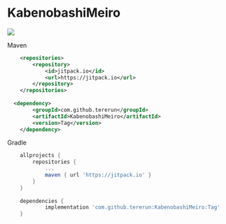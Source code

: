 # KabenobashiMeiro

[![](https://jitpack.io/v/tererun/KabenobashiMeiro.svg)](https://jitpack.io/#tererun/KabenobashiMeiro)

Maven
```xml
	<repositories>
		<repository>
		    <id>jitpack.io</id>
		    <url>https://jitpack.io</url>
		</repository>
	</repositories>
  
  <dependency>
	    <groupId>com.github.tererun</groupId>
	    <artifactId>KabenobashiMeiro</artifactId>
	    <version>Tag</version>
	</dependency>
```

Gradle
```gradle
	allprojects {
		repositories {
			...
			maven { url 'https://jitpack.io' }
		}
	}
  
 	dependencies {
	        implementation 'com.github.tererun:KabenobashiMeiro:Tag'
	}
```
